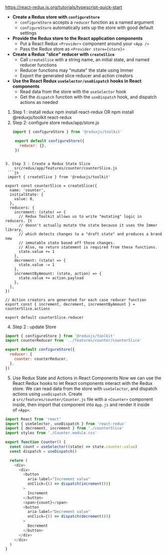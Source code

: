 https://react-redux.js.org/tutorials/typescript-quick-start


- **Create a Redux store with `configureStore`**
    - `configureStore` accepts a `reducer` function as a named argument
    - `configureStore` automatically sets up the store with good default settings
- **Provide the Redux store to the React application components**
    - Put a React Redux `<Provider>` component around your `<App />`
    - Pass the Redux store as `<Provider store={store}>`
- **Create a Redux "slice" reducer with `createSlice`**
    - Call `createSlice` with a string name, an initial state, and named reducer functions
    - Reducer functions may "mutate" the state using Immer
    - Export the generated slice reducer and action creators
- **Use the React Redux `useSelector/useDispatch` hooks in React components**
    - Read data from the store with the `useSelector` hook
    - Get the `dispatch` function with the `useDispatch` hook, and dispatch actions as needed



1.  Step 1 : install redux  npm install react-redux  OR  npm install @reduxjs/toolkit react-redux
2. Step 2:   configure store    redux/app/store.js
   ```js
   import { configureStore } from '@reduxjs/toolkit'

	export default configureStore({
	  reducer: {},
	})
```

3. Step 3 : Create a Redux State Slice  
	src/redux/app/features/counter/counterSlice.js
 ```js
 import { createSlice } from '@reduxjs/toolkit'

export const counterSlice = createSlice({
  name: 'counter',
  initialState: {
    value: 0,
  },
  reducers: {
    increment: (state) => {
      // Redux Toolkit allows us to write "mutating" logic in reducers. It
      // doesn't actually mutate the state because it uses the Immer library,
      // which detects changes to a "draft state" and produces a brand new
      // immutable state based off those changes.
      // Also, no return statement is required from these functions.
      state.value += 1
    },
    decrement: (state) => {
      state.value -= 1
    },
    incrementByAmount: (state, action) => {
      state.value += action.payload
    },
  },
})

// Action creators are generated for each case reducer function
export const { increment, decrement, incrementByAmount } = counterSlice.actions

export default counterSlice.reducer
```

4. Step 2 :  update Store 
```js
import { configureStore } from '@reduxjs/toolkit'
import counterReducer from '../features/counter/counterSlice'

export default configureStore({
  reducer: {
    counter: counterReducer,
  },
})
```

5.  Use Redux State and Actions in React Components
  Now we can use the React Redux hooks to let React components interact with the Redux store. We can read data from the store with `useSelector`, and dispatch actions using `useDispatch`. Create a `src/features/counter/Counter.js` file with a `<Counter>` component inside, then import that component into `App.js` and render it inside of `<App>`.
```js
import React from 'react'
import { useSelector, useDispatch } from 'react-redux'
import { decrement, increment } from './counterSlice'
import styles from './Counter.module.css'

export function Counter() {
  const count = useSelector((state) => state.counter.value)
  const dispatch = useDispatch()

  return (
    <div>
      <div>
        <button
          aria-label="Increment value"
          onClick={() => dispatch(increment())}
        >
          Increment
        </button>
        <span>{count}</span>
        <button
          aria-label="Decrement value"
          onClick={() => dispatch(decrement())}
        >
          Decrement
        </button>
      </div>
    </div>
  )
}
```

